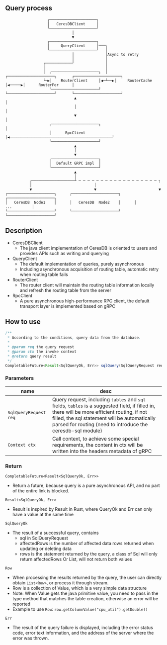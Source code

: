 ## Query process

```
                   ┌─────────────────────┐
                   │   CeresDBClient     │
                   └─────────────────────┘
                              │
                              ▼
                   ┌─────────────────────┐
                   │     QueryClient     │───┐
                   └─────────────────────┘   │
                              │              │Async to retry
                              │              │
                 ┌────────────┘              │
                 │                           │
                 │  ┌─────────────────────┐  │   ┌─────────────────────┐       ┌─────────────────────┐
                 └─▶│    RouterClient     │◀─┴──▶│     RouterCache     │◀─────▶│      RouterFor      │
                    └─────────────────────┘      └─────────────────────┘       └─────────────────────┘
                               ▲                                                          │
                               │                                                          │
                               ▼                                                          │
                    ┌─────────────────────┐                                               │
                    │      RpcClient      │◀──────────────────────────────────────────────┘
                    └─────────────────────┘
                               ▲
                               │
                               ▼
                    ┌─────────────────────┐
                    │  Default GRPC impl  │
                    └─────────────────────┘
                               ▲
                               │
           ┌───────────────────┴ ─ ─ ─ ─ ─ ─ ─ ─ ─ ─ ─ ─ ─ ─ ─ ─ ─ ─ ┐
           │                            │
           ▼                            ▼                            ▼
┌─────────────────────┐      ┌─────────────────────┐      ┌─────────────────────┐
│   CeresDB  Node1    │      │   CeresDB  Node2    │      │         ...         │
└─────────────────────┘      └─────────────────────┘      └─────────────────────┘
```

## Description
- CeresDBClient
  - The java client implementation of CeresDB is oriented to users and provides APIs such as writing and querying
- QueryClient
  - The default implementation of queries, purely asynchronous
  - Including asynchronous acquisition of routing table, automatic retry when routing table fails
- RouterClient
  - The router client will maintain the routing table information locally and refresh the routing table from the server
- RpcClient
  - A pure asynchronous high-performance RPC client, the default transport layer is implemented based on gRPC


## How to use

```java
/**
 * According to the conditions, query data from the database.
 *
 * @param req the query request
 * @param ctx the invoke context
 * @return query result
 */
CompletableFuture<Result<SqlQueryOk, Err>> sqlQuery(SqlQueryRequest req, Context ctx);
```

### Parameters
| name                  | desc                                                                                                                                                                                                                                                          |
|-----------------------|---------------------------------------------------------------------------------------------------------------------------------------------------------------------------------------------------------------------------------------------------------------|
| `SqlQueryRequest req` | Query request, including `tables` and `sql` fields, `tables` is a suggested field, if filled in, there will be more efficient routing, if not filled, the sql statement will be automatically parsed for routing (need to introduce the ceresdb-sql module) |
| `Context ctx`         | Call context, to achieve some special requirements, the content in ctx will be written into the headers metadata of gRPC                                                                                                                                                                                                           |

### Return

`CompletableFuture<Result<SqlQueryOk, Err>>`
-  Return a future, because query is a pure asynchronous API, and no part of the entire link is blocked.

`Result<SqlQueryOk, Err>`
- Result is inspired by Result in Rust, where QueryOk and Err can only have a value at the same time

`SqlQueryOk`
 - The result of a successful query, contains
   - sql in SqlQueryRequest
   - affectedRows is the number of affected data rows returned when updating or deleting data
   - rows is the statement returned by the query, a class of Sql will only return affectedRows Or List<Rows>, will not return both values

`Row`
- When processing the results returned by the query, the user can directly obtain `List<Row>`, or process it through stream.
- Row is a collection of Value, which is a very simple data structure
- Note: When Value gets the java primitive value, you need to pass in the type method that matches the table creation, otherwise an error will be reported
- Example to use `Row`: `row.getColumnValue("cpu_util").getDouble()
  `

`Err`
- The result of the query failure is displayed, including the error status code, error text information, and the address of the server where the error was thrown.



